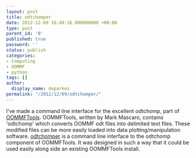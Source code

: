 ```yaml
---
layout: post
title: odtchomper
date: 2012-12-09 16:49:16.000000000 +00:00
type: post
parent_id: '0'
published: true
password: ''
status: publish
categories:
- Computing
- OOMMF
- python
tags: []
author:
  display_name: deparkes
permalink: "/2012/12/09/odtchomper/"
---
```

I've made a command line interface for the excellent odtchomp, part of <a href="https://math.nist.gov/oommf/contrib/" title="OOMMFTools" target="_blank">OOMMFTools</a>. 
OOMMFTools, written by Mark Mascaro, contains 'odtchomp' which  converts OOMMF odt files into delimited text files. These modified files can be more easily loaded into data plotting/manipulation software.
<a href="https://www.nottingham.ac.uk/~ppxdep/projects/odtchomper" title="odtchomper" target="_blank">odtchomper</a> is a command line interface to the odtchomp component of OOMMFTools. It was designed in such a way that it could be used easily along side an existing OOMMFTools install.

